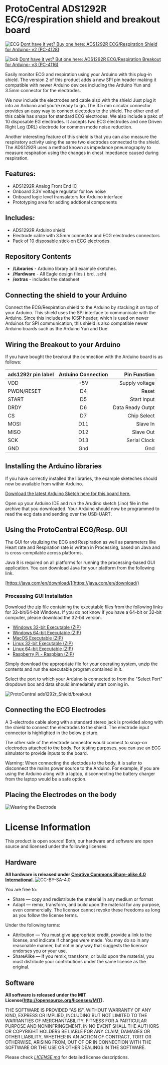 ProtoCentral ADS1292R ECG/respiration shield and breakout board 
================================

![ECG](docs/img/ads1292r_shield.jpg)
[Dont have it yet? Buy one here: ADS1292R ECG/Respiration Shield for Arduino- v2 (PC-4128)](https://protocentral.com/product/ads1292r-ecg-respiration-shield-for-arduino-v2/)

![bob](docs/img/ads1292r_breakout.jpg)
[Dont have it yet? But one here: ADS1292R ECG/Respiration Breakout for Arduino- v3 (PC-4116)](https://protocentral.com/product/ads1292r-ecg-respiration-breakout-kit/)

Easily monitor ECG and respiration using your Arduino with this plug-in shield. The version 2 of this product adds a new SPI pin header making it compatible with newer Arduino devices including the Arduino Yun and 3.5mm connector for the electrodes. 

We now include the electrodes and cable also with the shield
Just plug it into an Arduino and you're ready to go. The 3.5 mm circular connector provides an easy way to connect electodes to the shield. The other end of this cable has snaps for standard ECG electrodes. We also include a pakc of 10 disposable EG electrodes. It accepts two ECG electrodes and one Driven Right Leg (DRL) electrode for common mode noise reduction. 

Another interesting feature of this shield is that you can also measure the respiratory activity using the same two electrodes connected to the shield. The ADS1292R uses a method known as impedance pneumography to measure respiration using the changes in chest impedance caused during respiration. 


Features:
----------
* ADS1292R Analog Front End IC
* Onboard 3.3V voltage regulator for low noise
* Onboard logic level transalators for Arduino interface
* Prototyping area for adding addtional components

Includes:
----------
* ADS1292R Arduino shield
* Electrode cable with 3.5mm connector and ECG electrodes connectors
* Pack of 10 disposable stick-on ECG electrodes.

Repository Contents
-------------------
* **/Libraries** - Arduino library and example sketches.
* **/Hardware** - All Eagle design files (.brd, .sch)
* **/extras** - includes the datasheet

Connecting the shield to your Arduino
-------------------------------------
Connect the ECG/Respiration shield to the Arduino by stacking it on top of your Arduino. This shield uses the SPI interface  to communicate with the Arduino. Since this includes the ICSP header, which is used on newer Arduinos for SPI communication,  this shield is also compatible newer Arduino boards such as the Arduino Yun and Due.
 

 
Wiring the Breakout to your Arduino
------------------------------------
 If you have bought the breakout the connection with the Arduino board is as follows:
 
|ads1292r pin label| Arduino Connection   |Pin Function      |
|----------------- |:--------------------:|-----------------:|
| VDD              | +5V                  |  Supply voltage  |             
| PWDN/RESET       | D4                   |  Reset           |
| START            | D5                   |  Start Input     |
| DRDY             | D6                   |  Data Ready Outpt|
| CS               | D7                   |  Chip Select     |
| MOSI             | D11                  |  Slave In        |
| MISO             | D12                  |  Slave Out       |
| SCK              | D13                  |  Serial Clock    |
| GND              | Gnd                  |  Gnd             |
 
Installing the Arduino libraries 
---------------------------------
If you have correctly installed the libraries, the example sketeches should now be available from within Arduino.

[Download the latest Arduino Sketch here for this board here.](https://github.com/Protocentral/ADS1292rShield_Breakout/releases/download/v1.0/Protocentral_ADS1292R-v1.0-arduino.zip)

Open up your Arduino IDE and run the Arudino sketch (.ino) file in the archive that you downloaded. Your Arduino should now be programmed to read the ecg data and sending over the USB-UART.  
 
Using the ProtoCentral ECG/Resp. GUI
-----------------------------------

The GUI for visulizing the ECG and Respiration as well as parameters like Heart rate and Respiration rate is written in Processing, based on Java and is cross-compilable across platforms. 
 
Java 8 is required on all platforms for running the processing-based GUI application. You can download Java for your platform from the following link.

[https://java.com/en/download/](https://java.com/en/download/)

### Processing GUI Installation

Download the zip file containing the executable files from the following links for 32-bit/64-bit Windows. If you do not know if you have a 64-bit or 32-bit computer, please download the 32-bit version.

* [Windows 32-bit Executable (ZIP)](https://github.com/Protocentral/ADS1292rShield_Breakout/releases/download/v1.0/protocentral_ads1292r_gui-v1.0-win32.zip)
* [Windows 64-bit Executable (ZIP)](https://github.com/Protocentral/ADS1292rShield_Breakout/releases/download/v1.0/protocentral_ads1292r_gui-v1.0-win64.zip)
* [MacOS Executable (ZIP)](https://github.com/Protocentral/ADS1292rShield_Breakout/releases/download/v1.0/protocentral_ads1292r_gui-v1.0-macos.zip)
* [Linux 32-bit Executable (ZIP)](https://github.com/Protocentral/ADS1292rShield_Breakout/releases/download/v1.0/protocentral_ads1292r_gui-v1.0-linux32.zip)
* [Linux 64-bit Executable (ZIP)](https://github.com/Protocentral/ADS1292rShield_Breakout/releases/download/v1.0/protocentral_ads1292r_gui-v1.0-linux64.zip)
* [Raspberry Pi - Raspbian (ZIP)](https://github.com/Protocentral/ADS1292rShield_Breakout/releases/download/v1.0/protocentral_ads1292r_gui-v1.0-rpi.zip)

Simply download the appropriate file for your operating system, unzip the contents and run the executable program contained in it. 

Select the port to which your Arduino is connected to from the "Select Port" dropdown box and data should immedaitely start coming in.


![ProtoCentral ads1292r_Shield/breakout](docs/img/ecg_plot.gif)

Connecting the ECG Electrodes
------------------------------
 A 3-electrode cable along with a standard stereo jack is provided along with the shield to connect the electrodes to the     shield. The electrode input connector is highlighted in the below picture.
 
 The other side of the electrode connector would connect to snap-on electrodes attached to the body. For testing purposes,    you can use an ECG simulator to provide inputs to the board. 

 Warning:
 When connecting the electodes to the body, it is safer to disconnect the mains power source to the Arduino. For example, if  you are using the Arduino along with a laptop, disconnecting the battery charger from the laptop would be a safe option.
 
Placing the Electrodes on the body
---------------------------------
![Wearing the Electrode](docs/img/body.png)


License Information
===================

This product is open source! Both, our hardware and software are open source and licensed under the following licenses:

Hardware
---------

**All hardware is released under [Creative Commons Share-alike 4.0 International](http://creativecommons.org/licenses/by-sa/4.0/).**
![CC-BY-SA-4.0](https://i.creativecommons.org/l/by-sa/4.0/88x31.png)

You are free to:

* Share — copy and redistribute the material in any medium or format
* Adapt — remix, transform, and build upon the material for any purpose, even commercially.
The licensor cannot revoke these freedoms as long as you follow the license terms.

Under the following terms:

* Attribution — You must give appropriate credit, provide a link to the license, and indicate if changes were made. You may do so in any reasonable manner, but not in any way that suggests the licensor endorses you or your use.
* ShareAlike — If you remix, transform, or build upon the material, you must distribute your contributions under the same license as the original.

Software
--------

**All software is released under the MIT License(http://opensource.org/licenses/MIT).**

THE SOFTWARE IS PROVIDED "AS IS", WITHOUT WARRANTY OF ANY KIND, EXPRESS OR IMPLIED, INCLUDING BUT NOT LIMITED TO THE WARRANTIES OF MERCHANTABILITY, FITNESS FOR A PARTICULAR PURPOSE AND NONINFRINGEMENT. IN NO EVENT SHALL THE AUTHORS OR COPYRIGHT HOLDERS BE LIABLE FOR ANY CLAIM, DAMAGES OR OTHER LIABILITY, WHETHER IN AN ACTION OF CONTRACT, TORT OR OTHERWISE, ARISING FROM, OUT OF OR IN CONNECTION WITH THE SOFTWARE OR THE USE OR OTHER DEALINGS IN THE SOFTWARE.


Please check [*LICENSE.md*](LICENSE.md) for detailed license descriptions.
